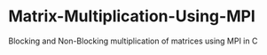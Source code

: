 # Matrix-Multiplication-Using-MPI
Blocking and Non-Blocking multiplication of matrices using MPI in C
